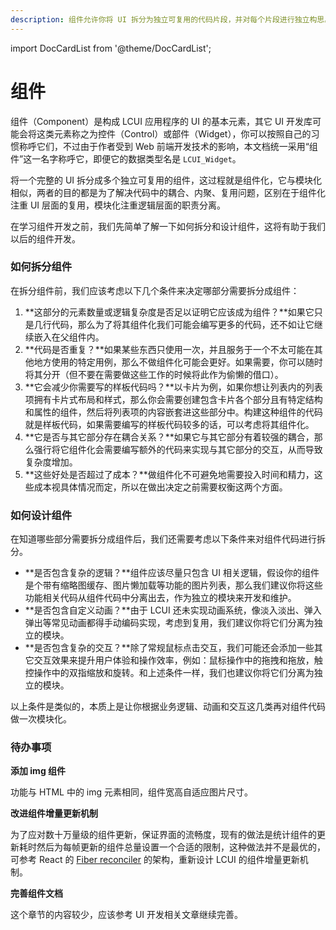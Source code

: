 ```yaml
---
description: 组件允许你将 UI 拆分为独立可复用的代码片段，并对每个片段进行独立构思。
---
```


import DocCardList from '@theme/DocCardList';

# 组件

组件（Component）是构成 LCUI 应用程序的 UI 的基本元素，其它 UI 开发库可能会将这类元素称之为控件（Control）或部件（Widget），你可以按照自己的习惯称呼它们，不过由于作者受到 Web 前端开发技术的影响，本文档统一采用“组件”这一名字称呼它，即便它的数据类型名是 `LCUI_Widget`。

将一个完整的 UI 拆分成多个独立可复用的组件，这过程就是组件化，它与模块化相似，两者的目的都是为了解决代码中的耦合、内聚、复用问题，区别在于组件化注重 UI 层面的复用，模块化注重逻辑层面的职责分离。

在学习组件开发之前，我们先简单了解一下如何拆分和设计组件，这将有助于我们以后的组件开发。

### 如何拆分组件

在拆分组件前，我们应该考虑以下几个条件来决定哪部分需要拆分成组件：

1. **这部分的元素数量或逻辑复杂度是否足以证明它应该成为组件？**如果它只是几行代码，那么为了将其组件化我们可能会编写更多的代码，还不如让它继续嵌入在父组件内。
2. **代码是否重复？**如果某些东西只使用一次，并且服务于一个不太可能在其他地方使用的特定用例，那么不做组件化可能会更好。如果需要，你可以随时将其分开（但不要在需要做这些工作的时候将此作为偷懒的借口）。
3. **它会减少你需要写的样板代码吗？**以卡片为例，如果你想让列表内的列表项拥有卡片式布局和样式，那么你会需要创建包含卡片各个部分且有特定结构和属性的组件，然后将列表项的内容嵌套进这些部分中。构建这种组件的代码就是样板代码，如果需要编写的样板代码较多的话，可以考虑将其组件化。
4. **它是否与其它部分存在耦合关系？**如果它与其它部分有着较强的耦合，那么强行将它组件化会需要编写额外的代码来实现与其它部分的交互，从而导致复杂度增加。
5. **这些好处是否超过了成本？**做组件化不可避免地需要投入时间和精力，这些成本视具体情况而定，所以在做出决定之前需要权衡这两个方面。

### 如何设计组件

在知道哪些部分需要拆分成组件后，我们还需要考虑以下条件来对组件代码进行拆分。

* **是否包含复杂的逻辑？**组件应该尽量只包含 UI 相关逻辑，假设你的组件是个带有缩略图缓存、图片懒加载等功能的图片列表，那么我们建议你将这些功能相关代码从组件代码中分离出去，作为独立的模块来开发和维护。
* **是否包含自定义动画？**由于 LCUI 还未实现动画系统，像淡入淡出、弹入弹出等常见动画都得手动编码实现，考虑到复用，我们建议你将它们分离为独立的模块。
* **是否包含复杂的交互？**除了常规鼠标点击交互，我们可能还会添加一些其它交互效果来提升用户体验和操作效率，例如：鼠标操作中的拖拽和拖放，触控操作中的双指缩放和旋转。和上述条件一样，我们也建议你将它们分离为独立的模块。

以上条件是类似的，本质上是让你根据业务逻辑、动画和交互这几类再对组件代码做一次模块化。

### 待办事项

**添加 img 组件**

功能与 HTML 中的 img 元素相同，组件宽高自适应图片尺寸。

**改进组件增量更新机制**

为了应对数十万量级的组件更新，保证界面的流畅度，现有的做法是统计组件的更新耗时然后为每帧更新的组件总量设置一个合适的限制，这种做法并不是最优的，可参考 React 的 [Fiber reconciler](https://zh-hans.reactjs.org/docs/codebase-overview.html#fiber-reconciler) 的架构，重新设计 LCUI 的组件增量更新机制。

**完善组件文档**

这个章节的内容较少，应该参考 UI 开发相关文章继续完善。

<DocCardList />
